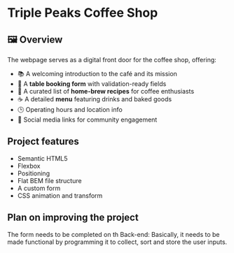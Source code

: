 # Triple Peaks Coffee Shop

## 🖼️ Overview

The webpage serves as a digital front door for the coffee shop, offering:

- 📚 A welcoming introduction to the café and its mission
- 📅 A **table booking form** with validation-ready fields
- 📖 A curated list of **home-brew recipes** for coffee enthusiasts
- ☕ A detailed **menu** featuring drinks and baked goods
- 🕒 Operating hours and location info
- 📱 Social media links for community engagement

## Project features

- Semantic HTML5
- Flexbox
- Positioning
- Flat BEM file structure
- A custom form
- CSS animation and transform

## Plan on improving the project

The form needs to be completed on th Back-end: Basically, it needs to be made functional by programming it to collect, sort and store the user inputs.
